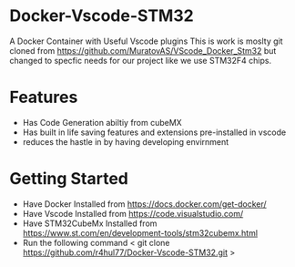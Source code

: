 # Docker-Vscode-STM32
A Docker Container with Useful Vscode plugins 
This is work is moslty git cloned from https://github.com/MuratovAS/VScode_Docker_Stm32 but changed to specfic needs for our project like we use STM32F4 chips.
# Features
* Has Code Generation abiltiy from cubeMX
* Has built in life saving features and extensions pre-installed in vscode
* reduces the hastle in by having developing envirnment 
# Getting Started
* Have Docker Installed from https://docs.docker.com/get-docker/
* Have Vscode Installed from https://code.visualstudio.com/
* Have STM32CubeMx Installed from https://www.st.com/en/development-tools/stm32cubemx.html
* Run the following command < git clone https://github.com/r4hul77/Docker-Vscode-STM32.git >
